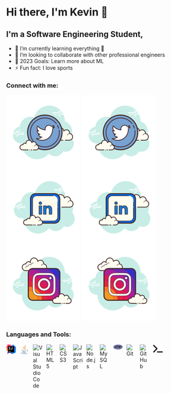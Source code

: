# Hi there, I'm Kevin 👋 

## I'm a Software Engineering Student, 

- 🌱 I’m currently learning everything 🤣
- 👯 I’m looking to collaborate with other professional engineers
- 🥅 2023 Goals: Learn more about ML
- ⚡ Fun fact: I love sports

### Connect with me:

[![website](./img/twitter.svg)](https://twitter.com/kevin_brinsly#gh-light-mode-only)
[![website](./img/twitter.svg)](https://twitter.com/kevin_brinsly#gh-dark-mode-only)
&nbsp;&nbsp;
[![website](./img/linkedin.svg)](https://www.linkedin.com/in/kevin-brinsly-se/#gh-light-mode-only)
[![website](./img/linkedin.svg)](https://www.linkedin.com/in/kevin-brinsly-se/#gh-dark-mode-only)
&nbsp;&nbsp; 
[![website](./img/instagram.svg)](https://www.instagram.com/_kevin_brinsly_/#gh-light-mode-only)
[![website](./img/instagram.svg)](https://www.instagram.com/_kevin_brinsly_/#gh-dark-mode-only)

### Languages and Tools:

<img align="left" alt="Intellij" width="26px" src="img/Intellij.svg" style="padding-right:10px;" />

<img align="left" alt="java" width="26px" src="img/java.svg" style="padding-right:10px;" />

<img align="left" alt="Visual Studio Code" width="26px" src="https://cdn.jsdelivr.net/gh/devicons/devicon/icons/vscode/vscode-original.svg" style="padding-right:10px;" />

<img align="left" alt="HTML5" width="26px" src="https://cdn.jsdelivr.net/gh/devicons/devicon/icons/html5/html5-original.svg" style="padding-right:10px;" />

<img align="left" alt="CSS3" width="26px" src="https://cdn.jsdelivr.net/gh/devicons/devicon/icons/css3/css3-original.svg" style="padding-right:10px;" />

<img align="left" alt="JavaScript" width="26px" src="https://cdn.jsdelivr.net/gh/devicons/devicon/icons/javascript/javascript-original.svg" style="padding-right:10px;" />

<img align="left" alt="Node.js" width="26px" src="https://cdn.jsdelivr.net/gh/devicons/devicon/icons/nodejs/nodejs-original.svg" style="padding-right:10px;" />

<img align="left" alt="MySQL" width="26px" src="https://cdn.jsdelivr.net/gh/devicons/devicon/icons/mysql/mysql-original.svg" style="padding-right:10px;" />

<img align="left" alt="php" width="26px" src="img/php.svg" style="padding-right:10px;"/>

<img align="left" alt="Git" width="26px" src="https://cdn.jsdelivr.net/gh/devicons/devicon/icons/git/git-original.svg" style="padding-right:10px;" />

<img align="left" alt="GitHub" width="26px" src="https://user-images.githubusercontent.com/3369400/139447912-e0f43f33-6d9f-45f8-be46-2df5bbc91289.png" style="padding-right:10px;" />

<img align="left" alt="Terminal" width="26px" src="img/terminal.svg" />

<br />
<br />
